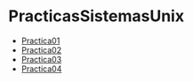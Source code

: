 # PracticasSistemasUnix

- [Practica01](https://github.com/ulisessap/Practica01SUnix)
- [Practica02](https://github.com/ulisessap/Practica02SUnix)
- [Practica03](https://github.com/ulisessap/Practica03SUnix)
- [Practica04](https://github.com/ulisessap/Practica04SUnix) 
